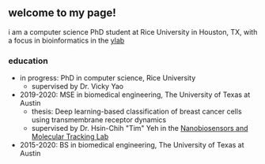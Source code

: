 ## welcome to my page!

i am a computer science PhD student at Rice University in Houston, TX, with a focus in bioinformatics in the [ylab](https://www.cs.rice.edu/~vy/)

### education

- in progress: PhD in computer science, Rice University
  - supervised by Dr. Vicky Yao
- 2019-2020: MSE in biomedical engineering, The University of Texas at Austin
  - thesis: Deep learning-based classification of breast cancer cells using transmembrane receptor dynamics
  - supervised by Dr. Hsin-Chih "Tim" Yeh in the [Nanobiosensors and Molecular Tracking Lab](http://research.engr.utexas.edu/yeh/home)
- 2015-2020: BS in biomedical engineering, The University of Texas at Austin

